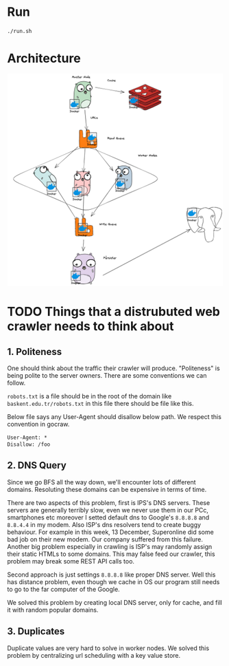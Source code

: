 # Run

```shell
./run.sh
```
# Architecture

![Architecture](images/arch.png)
# TODO Things that a distrubuted web crawler needs to think about
## 1. Politeness

One should think about the traffic their crawler will produce.
"Politeness" is being polite to the server owners. There are some conventions we can follow.

`robots.txt` is a file should be in the root of the domain like `baskent.edu.tr/robots.txt` in this file
there should be file like this.


Below file says any User-Agent should disallow below path. We respect this convention in gocraw.
```
User-Agent: *
Disallow: /foo
```

## 2. DNS Query

Since we go BFS all the way down, we'll encounter lots of different domains.
Resoluting these domains can be expensive in terms of time.

There are two aspects of this problem, first is IPS's DNS servers. These servers are generally 
terribly slow, even we never use them in our PCc, smartphones etc moreover I setted default dns to
Google's `8.8.8.8` and `8.8.4.4` in my modem. Also ISP's dns resolvers tend to create buggy behaviour.
For example in this week, 13 December, Superonline did some bad job on their new modem. Our company suffered from this failure. Another big problem especially in crawling is ISP's may randomly assign their static HTMLs to some domains.
This may false feed our crawler, this problem may break some REST API calls too.

Second approach is just settings `8.8.8.8` like proper DNS server. Well this has distance problem, even though we cache in OS our program still needs to go to the far computer of the Google.

We solved this problem by creating local DNS server, only for cache, and fill it with random popular domains.

## 3. Duplicates

Duplicate values are very hard to solve in worker nodes. We solved this problem by centralizing url scheduling with a key value store.

